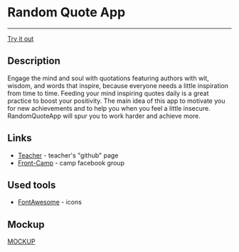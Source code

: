 # Random Quote App
---
[Try it out](https://vetoshk1n.github.io/randomquote/)

## Description
Engage the mind and soul with quotations featuring authors with wit, wisdom, and words that inspire, because everyone needs a little inspiration from time to time. Feeding your mind inspiring quotes daily is a great practice to boost your positivity. 
The main idea of this app to motivate you for new achievements and to help you when you feel a little insecure. RandomQuoteApp will spur you to work harder and achieve more.

## Links
- [Teacher](https://github.com/dosandk) - teacher's "github" page
- [Front-Camp](https://www.facebook.com/groups/270300106928894/) - camp facebook group

## Used tools
- [FontAwesome](https://fontawesome.com/) - icons

## Mockup
[MOCKUP](https://wireframepro.mockflow.com/editor.jsp?editor=off&publicid=M0385a96c2be58d2bdb989024800981001541613177570&projectid=M96f97f50c5dd2928690babd56ba6ef951539626213620&perm=Owner#/page/647370e004d8478a8e5b649c704a9454)